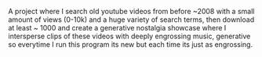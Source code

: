 A project where I search old youtube videos from before ~2008 with a small amount of views (0-10k) and a huge variety of search terms, then download at least ~ 1000 and create a generative nostalgia showcase where I intersperse clips of these videos with deeply engrossing music, generative so everytime I run this program its new but each time its just as engrossing. 